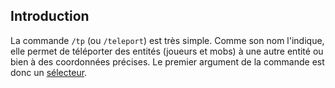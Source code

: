 
## Introduction

La commande `/tp` (ou `/teleport`) est très simple. Comme son nom l'indique, elle permet de téléporter des entités (joueurs et mobs) à une autre entité ou bien à des coordonnées précises. Le premier argument de la commande est donc un [sélecteur](mettre_un_lien_qui_explique).

